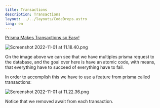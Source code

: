 ```yaml
---
title: Transactions
description: Transactions
layout: ../../layouts/CodeDrops.astro
lang: en
---
```


[Prisma Makes Transactions so Easy!](https://www.youtube.com/shorts/0tJF8VzswZM)

![Screenshot 2022-11-01 at 11.18.40.png](/img/Transactions/Screenshot_2022-11-01_at_11.18.40.png)

On the image above we can see that we have multiples prisma request to the database, and the goal over here is have an atomic code, with means, that everything have to succeed of everything have to fail.

In order to accomplish this we have to use a feature from prisma called transactions:

![Screenshot 2022-11-01 at 11.22.36.png](/img/Transactions/Screenshot_2022-11-01_at_11.22.36.png)

Notice that we removed await from each transaction.
